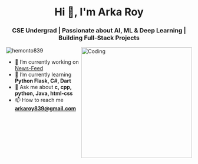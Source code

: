 
<h1 align="center">Hi 👋, I'm Arka Roy</h1>
<h3 align="center">CSE Undergrad | Passionate about AI, ML & Deep Learning | Building Full-Stack Projects</h3>


<img align="right" alt="Coding" width="300" src="https://user-images.githubusercontent.com/74038190/225813708-98b745f2-7d22-48cf-9150-083f1b00d6c9.gif">

<p align="left"> <img src="https://komarev.com/ghpvc/?username=hemonto839&label=Profile%20views&color=0e75b6&style=flat" alt="hemonto839" /> </p>

  - 🔭 I’m currently working on [News-Feed](https://github.com/hemonto839/Project-NewsFeed)
  - 🌱 I’m currently learning **Python Flask, C#, Dart**
  - 💬 Ask me about **c, cpp, python, Java, html-css**
  - 📫 How to reach me **arkaroy839@gmail.com**




